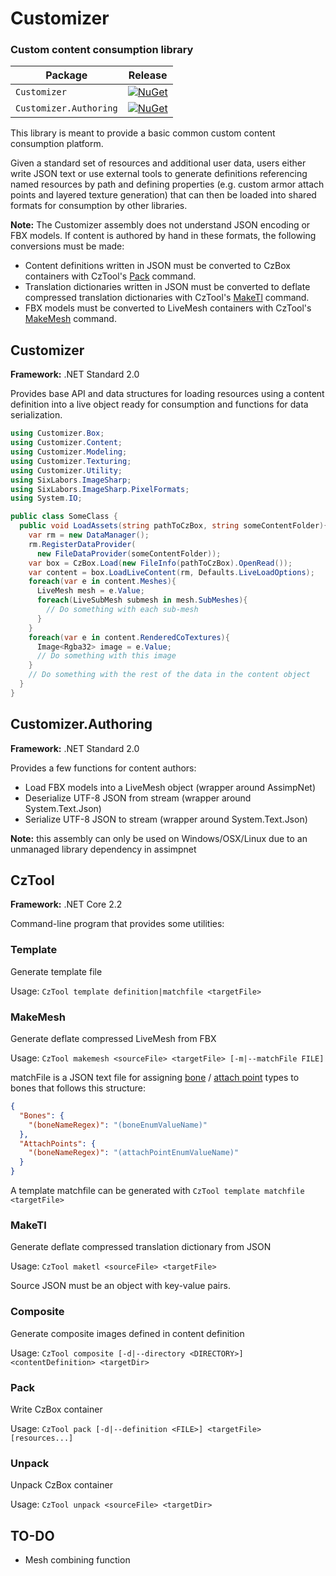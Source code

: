 # Customizer
### Custom content consumption library

| Package                | Release |
|------------------------|---------|
| `Customizer`           | [![NuGet](https://img.shields.io/nuget/v/Customizer.svg)](https://www.nuget.org/packages/Customizer/) |
| `Customizer.Authoring` | [![NuGet](https://img.shields.io/nuget/v/Customizer.Authoring.svg)](https://www.nuget.org/packages/Customizer.Authoring/) |

This library is meant to provide a basic common custom content consumption platform.

Given a standard set of resources and additional user data, users either write JSON text or use external tools to generate definitions referencing named resources by path and defining properties (e.g. custom armor attach points and layered texture generation) that can then be loaded into shared formats for consumption by other libraries.

**Note:** The Customizer assembly does not understand JSON encoding or FBX models. If content is authored by hand in these formats, the following conversions must be made:
* Content definitions written in JSON must be converted to CzBox containers with CzTool's [Pack](#Pack) command.
* Translation dictionaries written in JSON must be converted to deflate compressed translation dictionaries with CzTool's [MakeTl](#MakeTl) command.
* FBX models must be converted to LiveMesh containers with CzTool's [MakeMesh](#MakeMesh) command.

## Customizer

**Framework:** .NET Standard 2.0

Provides base API and data structures for loading resources using a content definition into a live object ready for consumption and functions for data serialization.

```csharp
using Customizer.Box;
using Customizer.Content;
using Customizer.Modeling;
using Customizer.Texturing;
using Customizer.Utility;
using SixLabors.ImageSharp;
using SixLabors.ImageSharp.PixelFormats;
using System.IO;

public class SomeClass {
  public void LoadAssets(string pathToCzBox, string someContentFolder){
    var rm = new DataManager();
    rm.RegisterDataProvider(
      new FileDataProvider(someContentFolder));
    var box = CzBox.Load(new FileInfo(pathToCzBox).OpenRead());
    var content = box.LoadLiveContent(rm, Defaults.LiveLoadOptions);
    foreach(var e in content.Meshes){
      LiveMesh mesh = e.Value;
      foreach(LiveSubMesh submesh in mesh.SubMeshes){
        // Do something with each sub-mesh
      }
    }
    foreach(var e in content.RenderedCoTextures){
      Image<Rgba32> image = e.Value;
      // Do something with this image
    }
    // Do something with the rest of the data in the content object
  }
}
```

## Customizer.Authoring

**Framework:** .NET Standard 2.0

Provides a few functions for content authors:
* Load FBX models into a LiveMesh object (wrapper around AssimpNet)
* Deserialize UTF-8 JSON from stream (wrapper around System.Text.Json)
* Serialize UTF-8 JSON to stream (wrapper around System.Text.Json)

**Note:** this assembly can only be used on Windows/OSX/Linux due to an unmanaged library dependency in assimpnet

## CzTool

**Framework:** .NET Core 2.2

Command-line program that provides some utilities:

### Template

Generate template file

Usage: `CzTool template definition|matchfile <targetFile>`

### MakeMesh

Generate deflate compressed LiveMesh from FBX

Usage: `CzTool makemesh <sourceFile> <targetFile> [-m|--matchFile FILE]`

matchFile is a JSON text file for assigning [bone](Customizer/Modeling/BoneType.cs) / [attach point](Customizer/Modeling/AttachPointType.cs) types to bones that follows this structure:

```json
{
  "Bones": {
    "(boneNameRegex)": "(boneEnumValueName)"
  },
  "AttachPoints": {
    "(boneNameRegex)": "(attachPointEnumValueName)"
  }
}
```
A template matchfile can be generated with `CzTool template matchfile <targetFile>`

### MakeTl

Generate deflate compressed translation dictionary from JSON

Usage: `CzTool maketl <sourceFile> <targetFile>`

Source JSON must be an object with key-value pairs.

### Composite

Generate composite images defined in content definition

Usage: `CzTool composite [-d|--directory <DIRECTORY>] <contentDefinition> <targetDir>`

### Pack

Write CzBox container

Usage: `CzTool pack [-d|--definition <FILE>] <targetFile> [resources...]`

### Unpack

Unpack CzBox container

Usage: `CzTool unpack <sourceFile> <targetDir>`

## TO-DO

* Mesh combining function
